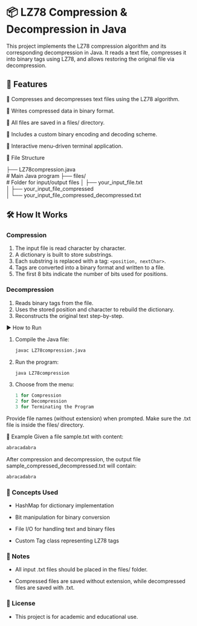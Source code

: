 # 📦 LZ78 Compression & Decompression in Java
This project implements the LZ78 compression algorithm and its corresponding decompression in Java. It reads a text file, compresses it into binary tags using LZ78, and allows restoring the original file via decompression.

## 🚀 Features
🔄 Compresses and decompresses text files using the LZ78 algorithm.

💾 Writes compressed data in binary format.

📂 All files are saved in a files/ directory.

🧱 Includes a custom binary encoding and decoding scheme.

🧪 Interactive menu-driven terminal application.

📁 File Structure

├── LZ78compression.java <br>     # Main Java program
├── files/ <br>                  # Folder for input/output files
│   ├── your_input_file.txt <br>
│   ├── your_input_file_compressed <br>
│   └── your_input_file_compressed_decompressed.txt <br>

## 🛠 How It Works

### Compression
1. The input file is read character by character.
2. A dictionary is built to store substrings.
3. Each substring is replaced with a tag: `<position, nextChar>`.
4. Tags are converted into a binary format and written to a file.
5. The first 8 bits indicate the number of bits used for positions.

### Decompression
1. Reads binary tags from the file.
2. Uses the stored position and character to rebuild the dictionary.
3. Reconstructs the original text step-by-step.

▶️ How to Run

1. Compile the Java file:
   ```bash
   javac LZ78compression.java
   ```
2. Run the program:
   ```bash
   java LZ78compression
   ```
3. Choose from the menu:
   ```rust
   1 for Compression
   2 for Decompression
   3 for Terminating the Program
   ```
Provide file names (without extension) when prompted. Make sure the .txt file is inside the files/ directory.

📌 Example
Given a file sample.txt with content:
```bash
abracadabra
```
After compression and decompression, the output file sample_compressed_decompressed.txt will contain:
```bash
abracadabra
```

### 🧠 Concepts Used
- HashMap for dictionary implementation

- Bit manipulation for binary conversion

- File I/O for handling text and binary files

- Custom Tag class representing LZ78 tags

### 🧾 Notes
- All input .txt files should be placed in the files/ folder.

- Compressed files are saved without extension, while decompressed files are saved with .txt.

### 📄 License
- This project is for academic and educational use.

